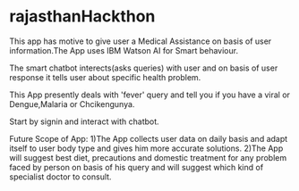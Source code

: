 # rajasthanHackthon

This app has motive to  give user a Medical Assistance on basis of user information.The App uses IBM Watson AI for Smart behaviour.

The smart chatbot interects(asks queries) with user and on basis of user response it tells user about specific health problem.

This App presently deals with 'fever' query and tell you if you have a viral or Dengue,Malaria or Chcikengunya.

Start by signin and interact with chatbot.

Future Scope of App:
1)The App collects user data on daily basis and adapt itself to user body type and gives him more accurate solutions.
2)The App will  suggest best diet, precautions and domestic  treatment for any problem faced by person on basis of his query and will suggest  which kind of specialist doctor to consult.
